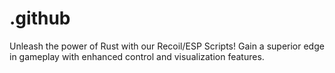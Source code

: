 # .github
Unleash the power of Rust with our Recoil/ESP Scripts! Gain a superior edge in gameplay with enhanced control and visualization features. 
